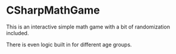 # CSharpMathGame
This is an interactive simple math game with a bit of randomization included. 


There is even logic built in for different age groups. 
